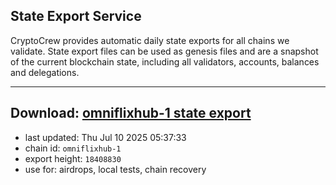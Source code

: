 ## State Export Service
CryptoCrew provides automatic daily state exports for all chains we validate. State export files can be used as genesis files and are a snapshot of the current blockchain state, including all validators, accounts, balances and delegations.

---
**Download: [omniflixhub-1 state export](https://dl-eu2.ccvalidators.com/SERVICE/omniflixhub/omniflixhub-1_export_18408830.json)**
---

- last updated: Thu Jul 10 2025 05:37:33
- chain id: `omniflixhub-1`
- export height: `18408830`
- use for: airdrops, local tests, chain recovery
